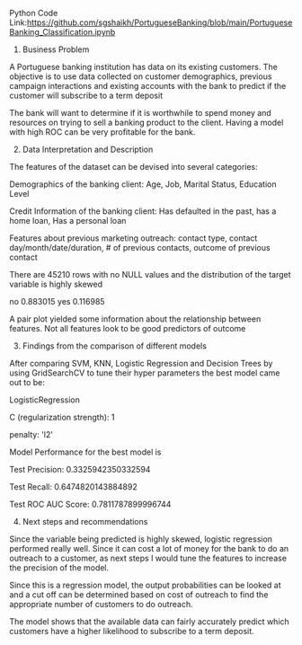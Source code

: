 
Python Code Link:https://github.com/sgshaikh/PortugueseBanking/blob/main/PortugueseBanking_Classification.ipynb


1) Business Problem

A Portuguese banking institution has data on its existing customers. The objective is to use data collected on customer demographics, previous campaign interactions and existing accounts with the bank to predict if the customer will subscribe to a term deposit

The bank will want to determine if it is worthwhile to spend money and resources on trying to sell a banking product to the client. Having a model with high ROC can be very profitable for the bank.


2) Data Interpretation and Description

The features of the dataset can be devised into several  categories:

Demographics of the banking client: Age, Job, Marital Status, Education Level

Credit Information of the banking client: Has defaulted in the past, has a home loan, Has a personal loan

Features about previous marketing outreach: contact type, contact day/month/date/duration, # of previous contacts, outcome of previous contact
 

There are 45210 rows with no NULL values and the distribution of the target variable is highly skewed

no 0.883015 yes 0.116985

A pair plot yielded some information about the relationship between features. Not all features look to be good predictors of outcome


3) Findings from the comparison of different models

After comparing SVM, KNN, Logistic Regression and Decision Trees by using GridSearchCV to tune their hyper parameters the best model came out to be:

LogisticRegression

C (regularization strength): 1

penalty: 'l2'

Model Performance for the best model is

Test Precision: 0.3325942350332594

Test Recall: 0.6474820143884892

Test ROC AUC Score: 0.7811787899996744




4) Next steps and recommendations 

Since the variable being predicted is highly skewed, logistic regression performed really well. Since it can cost a lot of money for the bank to do an outreach to a customer, as next steps I would tune the features to increase the precision of the model. 

Since this is a regression model, the output probabilities can be looked at and a cut off can be determined based on cost of outreach to find the appropriate number of customers to do outreach.


The model shows that the available data can fairly accurately predict which customers have a higher likelihood to subscribe to a term deposit. 